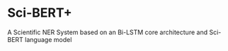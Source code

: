 # Sci-BERT+
A Scientific NER System based on an Bi-LSTM core architecture and Sci-BERT language model
